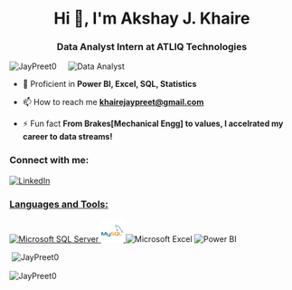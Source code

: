 <h1 align="center">Hi 👋, I'm Akshay J. Khaire</h1>
<h3 align="center">Data Analyst Intern at ATLIQ Technologies</h3>
<img align="right" alt="Data Analyst" width="400" src="https://uploads-ssl.webflow.com/5c19100c2b50073e6ee69da1/60d34f3b422c048fb72cb925_Analyze.gif">

<p align="left"> <img src="https://komarev.com/ghpvc/?username=JayPreet0&label=Profile%20views&color=0e75b6&style=flat" alt="JayPreet0" /> </p>

- 🌱 Proficient in **Power BI, Excel, SQL, Statistics**

- 📫 How to reach me **khairejaypreet@gmail.com**

- ⚡ Fun fact **From Brakes[Mechanical Engg] to values, I accelrated my career to data streams!**

<h3 align="left">Connect with me:</h3>
<p align="left">
    <a href="www.linkedin.com/in/akshay-khaire" target="blank">
        <img align="center" src="https://img.icons8.com/color/48/000000/linkedin.png" alt="LinkedIn" width="40" height="40" />
   </p>

<h3 align="left">Languages and Tools:</h3>
<p align="left"> 
    <a href="https://www.microsoft.com/en-us/sql-server" target="_blank" rel="noreferrer"> 
        <img src="https://www.svgrepo.com/show/303229/microsoft-sql-server-logo.svg" alt="Microsoft SQL Server" width="40" height="40"/> 
    </a> 
    <a href="https://www.mysql.com/" target="_blank" rel="noreferrer"> 
        <img src="https://raw.githubusercontent.com/devicons/devicon/master/icons/mysql/mysql-original-wordmark.svg" alt="MySQL" width="40" height="40"/> 
    </a>
    <img src="https://img.icons8.com/color/48/000000/microsoft-excel-2019--v1.png" alt="Microsoft Excel" width="40" height="40"/>
    <img src="https://img.icons8.com/color/48/000000/power-bi.png" alt="Power BI" width="40" height="40"/>
</p>

<p>&nbsp;<img align="center" src="https://github-readme-stats.vercel.app/api?username=JayPreet0&show_icons=true&locale=en" alt="JayPreet0" /></p>

<p><img align="center" src="https://github-readme-streak-stats.herokuapp.com/?user=JayPreet0&" alt="JayPreet0" /></p>

